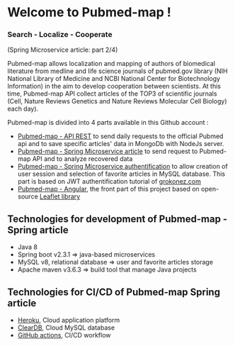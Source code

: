 # Welcome to Pubmed-map !
 ### Search - Localize - Cooperate
(Spring Microservice article: part 2/4)

Pubmed-map allows localization and mapping of authors of biomedical literature from medline and life science journals of pubmed.gov library (NIH National Library of Medicine and NCBI National Center for Biotechnology Information) in the aim to develop cooperation between scientists. At this time, Pubmed-map API collect articles of the TOP3 of scientific journals (Cell, Nature Reviews Genetics and Nature Reviews Molecular Cell Biology) each day).
 
Pubmed-map is divided into 4 parts available in this Github account :
   
   - [Pubmed-map - API REST]([https://github.com/MichaelCholay/Pubmed-map-Node](https://github.com/MichaelCholay/Pubmed-map-Node)) to send daily requests to the official Pubmed api and to save specific articles' data in MongoDb with NodeJs server.
   - [Pubmed-map - Spring Microservice article]([https://github.com/MichaelCholay/Pubmed-map-spring-articles](https://github.com/MichaelCholay/Pubmed-map-spring-articles)) to send request to Pubmed-map API and to analyze recovered data
   - [Pubmed-map - Spring Microservice authentification]([https://github.com/MichaelCholay/Pubmed-map-spring-jwt](https://github.com/MichaelCholay/Pubmed-map-spring-jwt)) to allow creation of user session and selection of favorite articles in MySQL database. This part is based on JWT authentification tutorial of [grokonez.com](http://www.grokonez.com)
   - [Pubmed-map - Angular]([https://github.com/MichaelCholay/Pubmed-map-Front](https://github.com/MichaelCholay/Pubmed-map-Front)), the front part of this project based on open-source [Leaflet library]([http://www.leafletjs.com](http://www.leafletjs.com))
 

## Technologies for development of Pubmed-map - Spring article
   
   - Java 8
   - Spring boot v2.3.1 ⇒ java-based microservices
   - MySQL v8, relational database ⇒ user and favorite articles storage
  - Apache maven v3.6.3 ⇒ build tool that manage Java projects

## Technologies for CI/CD of Pubmed-map Spring article
   
   - [Heroku](www.heroku.com), Cloud application platform
   - [ClearDB](www.cleardb.com), Cloud MySQL database
   - [GitHub actions]([https://fr.github.com/features/actions](https://fr.github.com/features/actions)), CI/CD workflow
